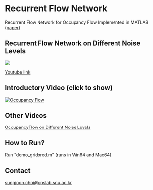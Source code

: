 # Recurrent Flow Network
Recurrent Flow Network for Occupancy Flow Implemented in MATLAB ([paper](http://cpslab.snu.ac.kr/publications/papers/2016_IROS_OccFlow.pdf))

## Recurrent Flow Network on Different Noise Levels
![](http://i.giphy.com/Nb6zNTTtnrmqA.gif)

[Youtube link](https://www.youtube.com/watch?v=twR3wYjwLrM)

## Introductory Video (click to show)
[![Occupancy Flow](http://img.youtube.com/vi/bWx6_HEHkSI/0.jpg)](https://www.youtube.com/watch?v=bWx6_HEHkSI "Everything Is AWESOME")

## Other Videos
[OccupancyFlow on Different Noise Levels](https://www.youtube.com/playlist?list=PLtWMojn4UVnyP3HTiRFBxGbZ6lShB16E7)

## How to Run?
Run "demo_gridpred.m" 
(runs in Win64 and Mac64)

## Contact
sungjoon.choi@cpslab.snu.ac.kr
